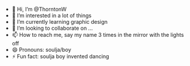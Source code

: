 - 👋 Hi, I’m @ThorntonW
- 👀 I’m interested in a lot of things
- 🌱 I’m currently learning graphic design
- 💞️ I’m looking to collaborate on ...
- 📫 How to reach me, say my name 3 times in the mirror with the lights off
- 😄 Pronouns: soulja/boy
- ⚡ Fun fact: soulja boy invented dancing

<!---
ThorntonW/ThorntonW is a ✨ special ✨ repository because its `README.md` (this file) appears on your GitHub profile.
You can click the Preview link to take a look at your changes.
--->
